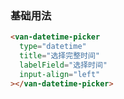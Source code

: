 ### 基础用法

```html
<van-datetime-picker
  type="datetime"
  title="选择完整时间"
  labelField="选择时间"
  input-align="left"
></van-datetime-picker>
```
